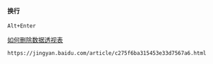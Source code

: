 #### 换行

```shell
Alt+Enter
```

[如何删除数据透视表](https://jingyan.baidu.com/article/c275f6ba315453e33d7567a6.html)

```http
https://jingyan.baidu.com/article/c275f6ba315453e33d7567a6.html
```

